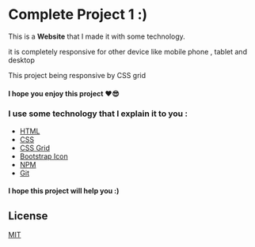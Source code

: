 # Complete Project 1 :)
This is a **Website** that I made it with some technology.

it is completely responsive for other device like mobile phone , tablet and desktop

This project being responsive by CSS grid
#### I hope you enjoy this project ❤😎

### I use some technology that I explain it to you :
- [HTML](https://developer.mozilla.org/en-US/docs/Web/HTML)
- [CSS](https://developer.mozilla.org/en-US/docs/Web/CSS)
- [CSS Grid](https://developer.mozilla.org/en-US/docs/Web/CSS/CSS_Grid_Layout)
- [Bootstrap Icon](https://icons.getbootstrap.com)
- [NPM](https://www.npmjs.com)
- [Git](https://git-scm.com)

#### I hope this project will help you :)

## License
[MIT](https://choosealicense.com/licenses/mit/)